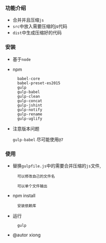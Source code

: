 ### 功能介绍
- 合并并且压缩`js`
- `src`中放入需要压缩的js代码
- `dist`中生成压缩好的代码

### 安装
- 基于`node`
- npm
    
        babel-core
        babel-preset-es2015
        gulp
        gulp-babel
        gulp-clean
        gulp-concat
        gulp-jshint
        gulp-notify
        gulp-rename
        gulp-uglify

- 注意版本问题

    `gulp-babel` 尽可能使用`@7`


### 使用
- 替换`gulpfile.js`中的需要合并压缩的`js`文件,

        可以修改自己的文件名

        可以单个文件输出

- npm install

        安装依赖库

- 运行

        gulp

- @autor xiong